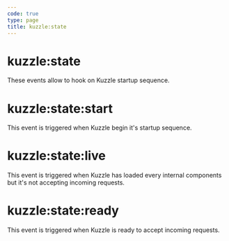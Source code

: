 ```yaml
---
code: true
type: page
title: kuzzle:state
---
```


# kuzzle:state

<SinceBadge version="change-me" />

These events allow to hook on Kuzzle startup sequence. 

# kuzzle:state:start

This event is triggered when Kuzzle begin it's startup sequence.

# kuzzle:state:live

This event is triggered when Kuzzle has loaded every internal components but it's not accepting incoming requests.

# kuzzle:state:ready

This event is triggered when Kuzzle is ready to accept incoming requests.
